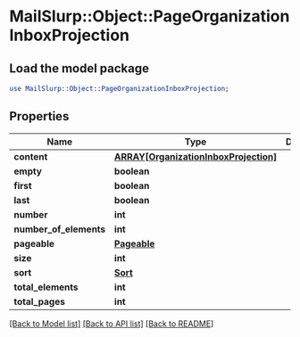 # MailSlurp::Object::PageOrganizationInboxProjection

## Load the model package
```perl
use MailSlurp::Object::PageOrganizationInboxProjection;
```

## Properties
Name | Type | Description | Notes
------------ | ------------- | ------------- | -------------
**content** | [**ARRAY[OrganizationInboxProjection]**](OrganizationInboxProjection.md) |  | [optional] 
**empty** | **boolean** |  | [optional] 
**first** | **boolean** |  | [optional] 
**last** | **boolean** |  | [optional] 
**number** | **int** |  | [optional] 
**number_of_elements** | **int** |  | [optional] 
**pageable** | [**Pageable**](Pageable.md) |  | [optional] 
**size** | **int** |  | [optional] 
**sort** | [**Sort**](Sort.md) |  | [optional] 
**total_elements** | **int** |  | [optional] 
**total_pages** | **int** |  | [optional] 

[[Back to Model list]](../README.md#documentation-for-models) [[Back to API list]](../README.md#documentation-for-api-endpoints) [[Back to README]](../README.md)


